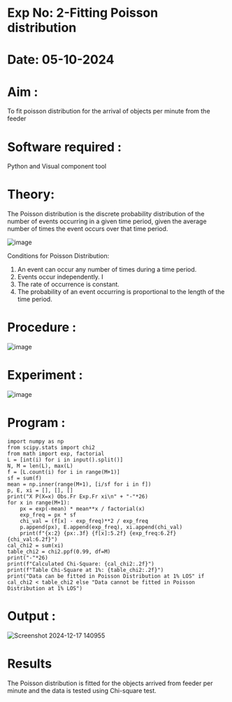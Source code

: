 # Exp No: 2-Fitting Poisson  distribution
# Date: 05-10-2024

# Aim : 

To fit poisson distribution for the arrival of objects per minute from the feeder

# Software required :  

Python and Visual component tool

# Theory:

The Poisson distribution is the discrete probability distribution of the number of events occurring in a given time period, given the average number of times the event occurs over that time period.

![image](https://user-images.githubusercontent.com/104613195/166248326-fd042076-8b0b-40c4-8b11-1d8e8fcb74db.png)

 Conditions for Poisson Distribution:

1. An event can occur any number of times during a time period.
2. Events occur independently. I
3. The rate of occurrence is constant.
4. The probability of an event occurring is proportional to the length of the time period. 
 
# Procedure :

![image](https://user-images.githubusercontent.com/104613195/166251988-d0c53205-6080-4f7b-ae4c-398178586637.png)

# Experiment :

![image](https://user-images.githubusercontent.com/103921593/230282876-f4a5afbf-cac1-4648-a1b0-c78840638a8e.png)

# Program :
```
import numpy as np
from scipy.stats import chi2
from math import exp, factorial
L = [int(i) for i in input().split()]
N, M = len(L), max(L)
f = [L.count(i) for i in range(M+1)]
sf = sum(f)
mean = np.inner(range(M+1), [i/sf for i in f])
p, E, xi = [], [], []
print("X P(X=x) Obs.Fr Exp.Fr xi\n" + "-"*26)
for x in range(M+1):
    px = exp(-mean) * mean**x / factorial(x)
    exp_freq = px * sf
    chi_val = (f[x] - exp_freq)**2 / exp_freq
    p.append(px), E.append(exp_freq), xi.append(chi_val)
    print(f"{x:2} {px:.3f} {f[x]:5.2f} {exp_freq:6.2f} {chi_val:6.2f}")
cal_chi2 = sum(xi)
table_chi2 = chi2.ppf(0.99, df=M)
print("-"*26)
print(f"Calculated Chi-Square: {cal_chi2:.2f}")
print(f"Table Chi-Square at 1%: {table_chi2:.2f}")
print("Data can be fitted in Poisson Distribution at 1% LOS" if cal_chi2 < table_chi2 else "Data cannot be fitted in Poisson Distribution at 1% LOS")
```

# Output : 

![Screenshot 2024-12-17 140955](https://github.com/user-attachments/assets/3af50de8-5bad-49c1-9661-21dab4c56a9d)


# Results

The Poisson distribution is fitted for the objects arrived from feeder per minute and the data is tested using Chi-square test. 
 
